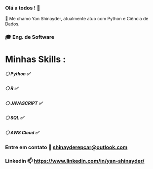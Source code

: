 ### Olá a todos ! 👋

 :large_blue_diamond: Me chamo Yan Shinayder, atualmente atuo com Python e Ciência de Dados.
 ### :mortar_board: Eng. de Software 
 # Minhas Skills : 
 ##### :white_circle: Python :white_check_mark:
 ##### :white_circle: R :white_check_mark:
 ##### :white_circle: JAVASCRIPT :white_check_mark:
 ##### :white_circle: SQL :white_check_mark:
 ##### :white_circle: AWS Cloud :white_check_mark:
 
  
 ### Entre em contato :email: shinayderepcar@outlook.com
 ### Linkedin :mailbox: https://www.linkedin.com/in/yan-shinayder/

<!--
**yanshinayder/yanshinayder** is a ✨ _special_ ✨ repository because its `README.md` (this file) appears on your GitHub profile.

Here are some ideas to get you started:

- 🔭 I’m currently working on ...
- 🌱 I’m currently learning ...
- 👯 I’m looking to collaborate on ...
- 🤔 I’m looking for help with ...
- 💬 Ask me about ...
- 📫 How to reach me: ...
- 😄 Pronouns: ...
- ⚡ Fun fact: ...
-->
